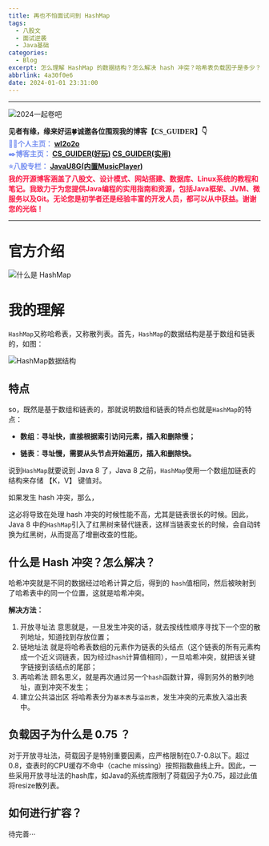 ```yaml
---
title: 再也不怕面试问到 HashMap
tags:
  - 八股文
  - 面试逆袭
  - Java基础
categories:
  - Blog
excerpt: 怎么理解 HashMap 的数据结构？怎么解决 hash 冲突？哈希表负载因子是多少？哈希表怎么扩容？
abbrlink: 4a30f0e6
date: 2024-01-01 23:31:00
---
```


---
![2024一起卷吧](https://cs-wlei224.obs.cn-south-1.myhuaweicloud.com/blog-imgs/202401012339709.png)

<font face="STCAIYUN">
<b> 
见者有缘，缘来好运🍀诚邀各位围观我的博客【CS_GUIDER】👇
</b>
</font>
<br>
<font color=#758ef1>
<b>
🧑‍💻个人主页：
<a href="https://github.com/wl2o2o">wl2o2o</a>
<br>
✒️博客主页：
<a href="https://wlei224.gitee.io"> CS_GUIDER(好玩)</a>
<a href="https://wl2o2o.github.io"> CS_GUIDER(实用)</a>
<br>
⭐八股专栏：
<a href="https://csguider.icu"> JavaU8G(内置MusicPlayer)</a>
</b>
</font>
<br>
<font color=#fc1944>
<b>我的开源博客涵盖了八股文、设计模式、网站搭建、数据库、Linux系统的教程和笔记。我致力于为您提供Java编程的实用指南和资源，包括Java框架、JVM、微服务以及Git。无论您是初学者还是经验丰富的开发人员，都可以从中获益。谢谢您的光临！</b>
</font>

---
# 官方介绍
![什么是 HashMap](https://cs-wlei224.obs.cn-south-1.myhuaweicloud.com/blog-imgs/202401012338127.png)

# 我的理解
`HashMap`又称哈希表，又称散列表。首先，`HashMap`的数据结构是基于数组和链表的，如图：

![HashMap数据结构](https://cs-wlei224.obs.cn-south-1.myhuaweicloud.com/blog-imgs/202401012338628.png)
## 特点
so，既然是基于数组和链表的，那就说明数组和链表的特点也就是`HashMap`的特点：

- **数组：寻址快，直接根据索引访问元素，插入和删除慢；**

- **链表：寻址慢，需要从头节点开始遍历，插入和删除快。**

说到`HashMap`就要说到 Java 8 了，Java 8 之前，`HashMap`使用一个数组加链表的结构来存储 【K，V】 键值对。

如果发生 hash 冲突，那么，

这必将导致在处理 hash 冲突的时候性能不高，尤其是链表很长的时候。因此，Java 8 中的`HashMap`引入了红黑树来替代链表，这样当链表变长的时候，会自动转换为红黑树，从而提高了增删改查的性能。



## 什么是 Hash 冲突？怎么解决？

哈希冲突就是不同的数据经过哈希计算之后，得到的
`hash`值相同，然后被映射到了哈希表中的同一个位置，这就是哈希冲突。

**解决方法：**

1. 开放寻址法
   意思就是，一旦发生冲突的话，就去按线性顺序寻找下一个空的散列地址，知道找到存放位置；
2. 链地址法
   就是将哈希表数组的元素作为链表的头结点（这个链表的所有元素构成一个近义词链表，因为经过`hash`计算值相同），一旦哈希冲突，就把该关键字链接到该结点的尾部；
3. 再哈希法
   顾名思义，就是再次通过另一个`hash`函数计算，得到另外的散列地址，直到冲突不发生；
4. 建立公共溢出区
   将哈希表分为`基本表`与`溢出表`，发生冲突的元素放入溢出表中。

## 负载因子为什么是 0.75 ？
对于开放寻址法，荷载因子是特别重要因素，应严格限制在0.7-0.8以下。超过0.8，查表时的CPU缓存不命中（cache missing）按照指数曲线上升。因此，一些采用开放寻址法的hash库，如Java的系统库限制了荷载因子为0.75，超过此值将resize散列表。



## 如何进行扩容？





待完善···
